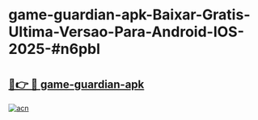# game-guardian-apk-Baixar-Gratis-Ultima-Versao-Para-Android-IOS-2025-#n6pbl

# <h2><a href="https://ainizakaria.my?title=game-guardian-apk&ref=22M">🔗👉 🔴 game-guardian-apk</a></h2>

[![acn](https://github.com/user-attachments/assets/0f9c940e-d8b0-45ae-aac7-cd30a18b3e1c)](https://ainizakaria.my?title=game-guardian-apk&ref=22M)

